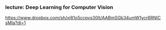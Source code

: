 ### lecture: Deep Learning for Computer Vision

https://www.dropbox.com/sh/xj81o5ccpvs30lt/AABmSGb34umW1ycr6RNlCsMIa?dl=1
